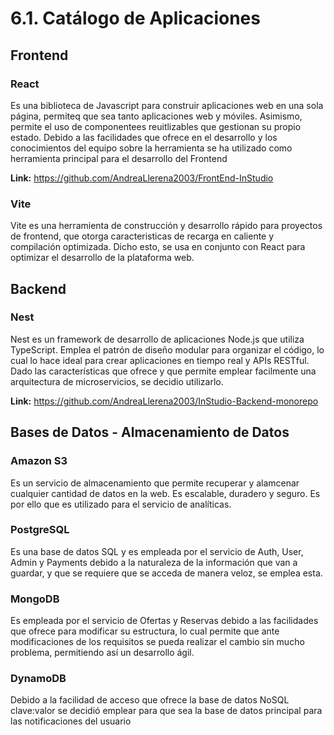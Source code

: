 # 6.1. Catálogo de Aplicaciones

## Frontend

### React

Es una biblioteca de Javascript para construir aplicaciones web en una sola página, permiteq que sea tanto aplicaciones web y móviles. Asimismo, permite el uso de componentees reuitlizables que gestionan su propio estado.
Debido a las facilidades que ofrece en el desarrollo y los conocimientos del equipo sobre la herramienta se ha utilizado como herramienta principal para el desarrollo del Frontend

**Link:** <https://github.com/AndreaLlerena2003/FrontEnd-InStudio>

### Vite

Vite es una herramienta de construcción y desarrollo rápido para proyectos de frontend, que otorga caracteristicas de recarga en caliente y compilación optimizada. Dicho esto, se usa en conjunto con React para optimizar el desarrollo de la plataforma web.

## Backend

### Nest

Nest es un framework de desarrollo de aplicaciones Node.js que utiliza TypeScript. Emplea el patrón de diseño modular para organizar el código, lo cual lo hace ideal para crear aplicaciones en tiempo real y APIs RESTful. Dado las características que ofrece y que permite emplear facilmente una arquitectura de microservicios, se decidio utilizarlo.

**Link:** <https://github.com/AndreaLlerena2003/InStudio-Backend-monorepo>

## Bases de Datos - Almacenamiento de Datos

### Amazon S3

Es un servicio de almacenamiento que permite recuperar y alamcenar cualquier cantidad de datos en la web. Es escalable, duradero y seguro. Es por ello que es utilizado para el servicio de analíticas.

### PostgreSQL

Es una base de datos SQL y es empleada por el servicio de Auth, User, Admin y Payments debido a la naturaleza de la información que van a guardar, y que se requiere que se acceda de manera veloz, se emplea esta.

### MongoDB

Es empleada por el servicio de Ofertas y Reservas debido a las facilidades que ofrece para modificar su estructura, lo cual permite que ante modificaciones de los requisitos se pueda realizar el cambio sin mucho problema, permitiendo así un desarrollo ágil.

### DynamoDB

Debido a la facilidad de acceso que ofrece la base de datos NoSQL clave:valor se decidió emplear para que sea la base de datos principal para las notificaciones del usuario
